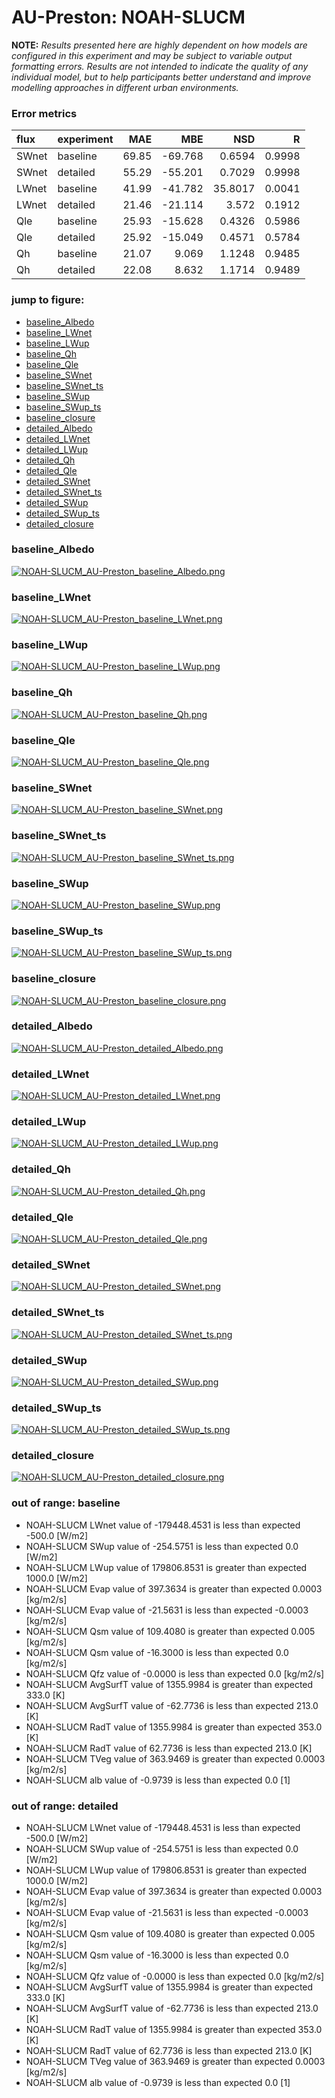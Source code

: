 # AU-Preston: NOAH-SLUCM

**NOTE:** *Results presented here are highly dependent on how models are configured in this experiment and may be subject to variable output formatting errors. Results are not intended to indicate the quality of any individual model, but to help participants better understand and improve modelling approaches in different urban environments.*

### Error metrics

| flux   | experiment   |   MAE |     MBE |     NSD |      R |
|:-------|:-------------|------:|--------:|--------:|-------:|
| SWnet  | baseline     | 69.85 | -69.768 |  0.6594 | 0.9998 |
| SWnet  | detailed     | 55.29 | -55.201 |  0.7029 | 0.9998 |
| LWnet  | baseline     | 41.99 | -41.782 | 35.8017 | 0.0041 |
| LWnet  | detailed     | 21.46 | -21.114 |  3.572  | 0.1912 |
| Qle    | baseline     | 25.93 | -15.628 |  0.4326 | 0.5986 |
| Qle    | detailed     | 25.92 | -15.049 |  0.4571 | 0.5784 |
| Qh     | baseline     | 21.07 |   9.069 |  1.1248 | 0.9485 |
| Qh     | detailed     | 22.08 |   8.632 |  1.1714 | 0.9489 |

### jump to figure:
 - [baseline_Albedo](#baseline_albedo)
 - [baseline_LWnet](#baseline_lwnet)
 - [baseline_LWup](#baseline_lwup)
 - [baseline_Qh](#baseline_qh)
 - [baseline_Qle](#baseline_qle)
 - [baseline_SWnet](#baseline_swnet)
 - [baseline_SWnet_ts](#baseline_swnet_ts)
 - [baseline_SWup](#baseline_swup)
 - [baseline_SWup_ts](#baseline_swup_ts)
 - [baseline_closure](#baseline_closure)
 - [detailed_Albedo](#detailed_albedo)
 - [detailed_LWnet](#detailed_lwnet)
 - [detailed_LWup](#detailed_lwup)
 - [detailed_Qh](#detailed_qh)
 - [detailed_Qle](#detailed_qle)
 - [detailed_SWnet](#detailed_swnet)
 - [detailed_SWnet_ts](#detailed_swnet_ts)
 - [detailed_SWup](#detailed_swup)
 - [detailed_SWup_ts](#detailed_swup_ts)
 - [detailed_closure](#detailed_closure)

### <a name="baseline_albedo"></a>baseline_Albedo
[![NOAH-SLUCM_AU-Preston_baseline_Albedo.png](NOAH-SLUCM_AU-Preston_baseline_Albedo.png)](NOAH-SLUCM_AU-Preston_baseline_Albedo.png)

### <a name="baseline_lwnet"></a>baseline_LWnet
[![NOAH-SLUCM_AU-Preston_baseline_LWnet.png](NOAH-SLUCM_AU-Preston_baseline_LWnet.png)](NOAH-SLUCM_AU-Preston_baseline_LWnet.png)

### <a name="baseline_lwup"></a>baseline_LWup
[![NOAH-SLUCM_AU-Preston_baseline_LWup.png](NOAH-SLUCM_AU-Preston_baseline_LWup.png)](NOAH-SLUCM_AU-Preston_baseline_LWup.png)

### <a name="baseline_qh"></a>baseline_Qh
[![NOAH-SLUCM_AU-Preston_baseline_Qh.png](NOAH-SLUCM_AU-Preston_baseline_Qh.png)](NOAH-SLUCM_AU-Preston_baseline_Qh.png)

### <a name="baseline_qle"></a>baseline_Qle
[![NOAH-SLUCM_AU-Preston_baseline_Qle.png](NOAH-SLUCM_AU-Preston_baseline_Qle.png)](NOAH-SLUCM_AU-Preston_baseline_Qle.png)

### <a name="baseline_swnet"></a>baseline_SWnet
[![NOAH-SLUCM_AU-Preston_baseline_SWnet.png](NOAH-SLUCM_AU-Preston_baseline_SWnet.png)](NOAH-SLUCM_AU-Preston_baseline_SWnet.png)

### <a name="baseline_swnet_ts"></a>baseline_SWnet_ts
[![NOAH-SLUCM_AU-Preston_baseline_SWnet_ts.png](NOAH-SLUCM_AU-Preston_baseline_SWnet_ts.png)](NOAH-SLUCM_AU-Preston_baseline_SWnet_ts.png)

### <a name="baseline_swup"></a>baseline_SWup
[![NOAH-SLUCM_AU-Preston_baseline_SWup.png](NOAH-SLUCM_AU-Preston_baseline_SWup.png)](NOAH-SLUCM_AU-Preston_baseline_SWup.png)

### <a name="baseline_swup_ts"></a>baseline_SWup_ts
[![NOAH-SLUCM_AU-Preston_baseline_SWup_ts.png](NOAH-SLUCM_AU-Preston_baseline_SWup_ts.png)](NOAH-SLUCM_AU-Preston_baseline_SWup_ts.png)

### <a name="baseline_closure"></a>baseline_closure
[![NOAH-SLUCM_AU-Preston_baseline_closure.png](NOAH-SLUCM_AU-Preston_baseline_closure.png)](NOAH-SLUCM_AU-Preston_baseline_closure.png)

### <a name="detailed_albedo"></a>detailed_Albedo
[![NOAH-SLUCM_AU-Preston_detailed_Albedo.png](NOAH-SLUCM_AU-Preston_detailed_Albedo.png)](NOAH-SLUCM_AU-Preston_detailed_Albedo.png)

### <a name="detailed_lwnet"></a>detailed_LWnet
[![NOAH-SLUCM_AU-Preston_detailed_LWnet.png](NOAH-SLUCM_AU-Preston_detailed_LWnet.png)](NOAH-SLUCM_AU-Preston_detailed_LWnet.png)

### <a name="detailed_lwup"></a>detailed_LWup
[![NOAH-SLUCM_AU-Preston_detailed_LWup.png](NOAH-SLUCM_AU-Preston_detailed_LWup.png)](NOAH-SLUCM_AU-Preston_detailed_LWup.png)

### <a name="detailed_qh"></a>detailed_Qh
[![NOAH-SLUCM_AU-Preston_detailed_Qh.png](NOAH-SLUCM_AU-Preston_detailed_Qh.png)](NOAH-SLUCM_AU-Preston_detailed_Qh.png)

### <a name="detailed_qle"></a>detailed_Qle
[![NOAH-SLUCM_AU-Preston_detailed_Qle.png](NOAH-SLUCM_AU-Preston_detailed_Qle.png)](NOAH-SLUCM_AU-Preston_detailed_Qle.png)

### <a name="detailed_swnet"></a>detailed_SWnet
[![NOAH-SLUCM_AU-Preston_detailed_SWnet.png](NOAH-SLUCM_AU-Preston_detailed_SWnet.png)](NOAH-SLUCM_AU-Preston_detailed_SWnet.png)

### <a name="detailed_swnet_ts"></a>detailed_SWnet_ts
[![NOAH-SLUCM_AU-Preston_detailed_SWnet_ts.png](NOAH-SLUCM_AU-Preston_detailed_SWnet_ts.png)](NOAH-SLUCM_AU-Preston_detailed_SWnet_ts.png)

### <a name="detailed_swup"></a>detailed_SWup
[![NOAH-SLUCM_AU-Preston_detailed_SWup.png](NOAH-SLUCM_AU-Preston_detailed_SWup.png)](NOAH-SLUCM_AU-Preston_detailed_SWup.png)

### <a name="detailed_swup_ts"></a>detailed_SWup_ts
[![NOAH-SLUCM_AU-Preston_detailed_SWup_ts.png](NOAH-SLUCM_AU-Preston_detailed_SWup_ts.png)](NOAH-SLUCM_AU-Preston_detailed_SWup_ts.png)

### <a name="detailed_closure"></a>detailed_closure
[![NOAH-SLUCM_AU-Preston_detailed_closure.png](NOAH-SLUCM_AU-Preston_detailed_closure.png)](NOAH-SLUCM_AU-Preston_detailed_closure.png)

### out of range: baseline

 - NOAH-SLUCM LWnet value of -179448.4531 is less than expected -500.0 [W/m2]
 - NOAH-SLUCM SWup value of -254.5751 is less than expected 0.0 [W/m2]
 - NOAH-SLUCM LWup value of 179806.8531 is greater than expected 1000.0 [W/m2]
 - NOAH-SLUCM Evap value of 397.3634 is greater than expected 0.0003 [kg/m2/s]
 - NOAH-SLUCM Evap value of -21.5631 is less than expected -0.0003 [kg/m2/s]
 - NOAH-SLUCM Qsm value of 109.4080 is greater than expected 0.005 [kg/m2/s]
 - NOAH-SLUCM Qsm value of -16.3000 is less than expected 0.0 [kg/m2/s]
 - NOAH-SLUCM Qfz value of -0.0000 is less than expected 0.0 [kg/m2/s]
 - NOAH-SLUCM AvgSurfT value of 1355.9984 is greater than expected 333.0 [K]
 - NOAH-SLUCM AvgSurfT value of -62.7736 is less than expected 213.0 [K]
 - NOAH-SLUCM RadT value of 1355.9984 is greater than expected 353.0 [K]
 - NOAH-SLUCM RadT value of 62.7736 is less than expected 213.0 [K]
 - NOAH-SLUCM TVeg value of 363.9469 is greater than expected 0.0003 [kg/m2/s]
 - NOAH-SLUCM alb value of -0.9739 is less than expected 0.0 [1]

### out of range: detailed

 - NOAH-SLUCM LWnet value of -179448.4531 is less than expected -500.0 [W/m2]
 - NOAH-SLUCM SWup value of -254.5751 is less than expected 0.0 [W/m2]
 - NOAH-SLUCM LWup value of 179806.8531 is greater than expected 1000.0 [W/m2]
 - NOAH-SLUCM Evap value of 397.3634 is greater than expected 0.0003 [kg/m2/s]
 - NOAH-SLUCM Evap value of -21.5631 is less than expected -0.0003 [kg/m2/s]
 - NOAH-SLUCM Qsm value of 109.4080 is greater than expected 0.005 [kg/m2/s]
 - NOAH-SLUCM Qsm value of -16.3000 is less than expected 0.0 [kg/m2/s]
 - NOAH-SLUCM Qfz value of -0.0000 is less than expected 0.0 [kg/m2/s]
 - NOAH-SLUCM AvgSurfT value of 1355.9984 is greater than expected 333.0 [K]
 - NOAH-SLUCM AvgSurfT value of -62.7736 is less than expected 213.0 [K]
 - NOAH-SLUCM RadT value of 1355.9984 is greater than expected 353.0 [K]
 - NOAH-SLUCM RadT value of 62.7736 is less than expected 213.0 [K]
 - NOAH-SLUCM TVeg value of 363.9469 is greater than expected 0.0003 [kg/m2/s]
 - NOAH-SLUCM alb value of -0.9739 is less than expected 0.0 [1]

